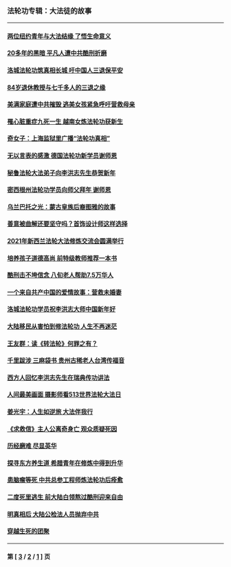 ### 法轮功专辑：大法徒的故事
---
#### [两位纽约青年与大法结缘 了悟生命意义](../../pages/nf1147481/n14002785.md?08060430) 
#### [20多年的黑暗 平凡人遭中共酷刑折磨](../../pages/nf1147481/n13997976.md?08060430) 
#### [洛城法轮功筑真相长城 吁中国人三退保平安](../../pages/nf1147481/n13892471.md?08060430) 
#### [84岁退休教授与七千多人的三退之缘](../../pages/nf1147481/n13796650.md?08060430) 
#### [美满家庭遭中共摧毁 逃美女孩紧急呼吁营救母亲](../../pages/nf1147481/n13792859.md?08060430) 
#### [罹心脏重症九死一生 越南女炼法轮功获新生](../../pages/nf1147481/n13732766.md?08060430) 
#### [奇女子：上海监狱里广播“法轮功真相”](../../pages/nf1147481/n13726443.md?08060430) 
#### [无以言表的感激 德国法轮功新学员谢师恩](../../pages/nf1147481/n13543790.md?08060430) 
#### [秘鲁法轮大法弟子向李洪志先生恭贺新年](../../pages/nf1147481/n13540182.md?08060430) 
#### [密西根州法轮功学员向师父拜年 谢师恩](../../pages/nf1147481/n13538183.md?08060430) 
#### [乌兰巴托之光：蒙古皇族后裔图雅的故事](../../pages/nf1147481/n13155759.md?08060430) 
#### [善意被曲解还要坚守吗？首饰设计师这样选择](../../pages/nf1147481/n13077575.md?08060430) 
#### [2021年新西兰法轮大法修炼交流会圆满举行](../../pages/nf1147481/n13033149.md?08060430) 
#### [培养孩子道德高尚 前特级教师推荐一本书](../../pages/nf1147481/n12938640.md?08060430) 
#### [酷刑击不垮信念 八旬老人帮助7.5万华人](../../pages/nf1147481/n12880712.md?08060430) 
#### [一个来自共产中国的爱情故事：营救未婚妻](../../pages/nf1147481/n12778386.md?08060430) 
#### [洛城法轮功学员祝李洪志大师中国新年好](../../pages/nf1147481/n12724685.md?08060430) 
#### [大陆移民从害怕到修法轮功 人生不再迷茫](../../pages/nf1147481/n12414325.md?08060430) 
#### [王友群：读《转法轮》何罪之有？](../../pages/nf1147481/n12408647.md?08060430) 
#### [千里跋涉 三麻袋书 贵州古稀老人台湾传福音](../../pages/nf1147481/n12198750.md?08060430) 
#### [西方人回忆李洪志先生在瑞典传功讲法](../../pages/nf1147481/n12099607.md?08060430) 
#### [人间最美画面 摄影师看513世界法轮大法日](../../pages/nf1147481/n12094118.md?08060430) 
#### [姜光宇：人生如逆旅 大法伴我行](../../pages/nf1147481/n12088664.md?08060430) 
#### [《求救信》主人公离奇身亡 观众质疑死因](../../pages/nf1147481/n11845215.md?08060430) 
#### [历经磨难 尽显英华](../../pages/nf1147481/n11723297.md?08060430) 
#### [探寻东方养生道 希腊青年在修炼中得到升华](../../pages/nf1147481/n11494502.md?08060430) 
#### [患脑瘤等死 中共总参工程师炼法轮功后痊愈](../../pages/nf1147481/n11466682.md?08060430) 
#### [二度死里逃生 前大陆白领熬过酷刑迎来自由](../../pages/nf1147481/n11368594.md?08060430) 
#### [明真相后 大陆公检法人员抛弃中共](../../pages/nf1147481/n11358618.md?08060430) 
#### [穿越生死的团聚](../../pages/nf1147481/n11258922.md?08060430) 

---
#### 第 [ [3](./3.md?08060430) / [2](./2.md?08060430) / [1](./1.md?08060430) ] 页
